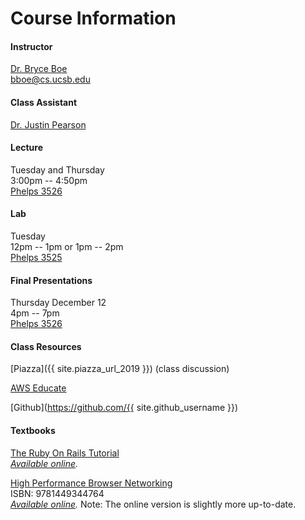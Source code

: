 # Course Information

#### Instructor

[Dr. Bryce Boe](https://sites.cs.ucsb.edu/~bboe/)  
[bboe@cs.ucsb.edu](mailto:bboe@cs.ucsb.edu)

#### Class Assistant

[Dr. Justin Pearson](https://justinppearson.com)

#### Lecture

Tuesday and Thursday  
3:00pm -- 4:50pm  
[Phelps 3526](http://mapdev.geog.ucsb.edu/?searchResult=%7B%22tags%22:%22PHELPS%20HALL%203526%20Phelps%20Hall%20PHELP%22,%22fid%22:%2252689%22,%22category%22:%22rooms%22,%22location%22:%22PHELPS%20HALL%203526%22,%22label%22:%22PHELPS%20HALL%203526%22,%22geometry%22:%7B%22type%22:%22polygon%22,%22rings%22:%5B%5B%5B-13341034.4778,4084817.0509%5D,%5B-13341034.4773,4084816.5569%5D,%5B-13341034.4697,4084809.2695%5D,%5B-13341034.4696,4084809.1151%5D,%5B-13341045.2894,4084809.1038%5D,%5B-13341045.2895,4084809.2582%5D,%5B-13341045.4124,4084809.258%5D,%5B-13341045.4131,4084809.9991%5D,%5B-13341045.4145,4084811.2343%5D,%5B-13341045.42,4084816.5454%5D,%5B-13341045.2969,4084816.5456%5D,%5B-13341045.2975,4084817.0396%5D,%5B-13341045.4204,4084817.0395%5D,%5B-13341045.4251,4084821.517%5D,%5B-13341045.4263,4084822.7521%5D,%5B-13341045.428,4084824.327%5D,%5B-13341045.305,4084824.3271%5D,%5B-13341045.3052,4084824.4815%5D,%5B-13341034.4854,4084824.4927%5D,%5B-13341034.4852,4084824.3383%5D,%5B-13341034.4778,4084817.0509%5D%5D%5D,%22_ring%22:0,%22spatialReference%22:%7B%22wkid%22:102100%7D,%22_centroid%22:null,%22_extent%22:%7B%22xmin%22:-13341045.428,%22ymin%22:4084809.1038,%22xmax%22:-13341034.4696,%22ymax%22:4084824.4927,%22spatialReference%22:%7B%22wkid%22:102100%7D%7D,%22_partwise%22:null%7D%7D&xmin=-13341136&ymin=4084737&xmax=-13340944&ymax=4084897)

#### Lab

Tuesday  
12pm -- 1pm or 1pm -- 2pm  
[Phelps 3525](http://mapdev.geog.ucsb.edu/?searchResult=%7B%22tags%22:%22PHELPS%20HALL%203525%20Phelps%20Hall%20PHELP%22,%22fid%22:%2252693%22,%22category%22:%22rooms%22,%22location%22:%22PHELPS%20HALL%203525%22,%22label%22:%22PHELPS%20HALL%203525%22,%22geometry%22:%7B%22type%22:%22polygon%22,%22rings%22:%5B%5B%5B-13341048.8674,4084821.2355%5D,%5B-13341048.8631,4084817.0359%5D,%5B-13341048.986,4084817.0359%5D,%5B-13341048.9855,4084816.5418%5D,%5B-13341048.8625,4084816.5418%5D,%5B-13341048.858,4084812.0953%5D,%5B-13341048.8567,4084810.8602%5D,%5B-13341048.855,4084809.2545%5D,%5B-13341048.9781,4084809.2543%5D,%5B-13341048.9779,4084809.0999%5D,%5B-13341055.9861,4084809.0926%5D,%5B-13341056.6008,4084809.092%5D,%5B-13341059.7975,4084809.0887%5D,%5B-13341059.7977,4084809.2431%5D,%5B-13341059.8053,4084816.5305%5D,%5B-13341059.8058,4084817.0246%5D,%5B-13341059.8134,4084824.3119%5D,%5B-13341059.8135,4084824.4663%5D,%5B-13341048.9937,4084824.4776%5D,%5B-13341048.9936,4084824.3232%5D,%5B-13341048.8706,4084824.3234%5D,%5B-13341048.8686,4084822.4706%5D,%5B-13341048.8674,4084821.2355%5D%5D%5D,%22_ring%22:0,%22spatialReference%22:%7B%22wkid%22:102100%7D,%22_centroid%22:null,%22_extent%22:%7B%22xmin%22:-13341059.8135,%22ymin%22:4084809.0887,%22xmax%22:-13341048.855,%22ymax%22:4084824.4776,%22spatialReference%22:%7B%22wkid%22:102100%7D%7D,%22_partwise%22:null%7D%7D&xmin=-13341150&ymin=4084737&xmax=-13340959&ymax=4084897)

#### Final Presentations

Thursday December 12  
4pm -- 7pm  
[Phelps 3526](http://mapdev.geog.ucsb.edu/?searchResult=%7B%22tags%22:%22PHELPS%20HALL%203526%20Phelps%20Hall%20PHELP%22,%22fid%22:%2252689%22,%22category%22:%22rooms%22,%22location%22:%22PHELPS%20HALL%203526%22,%22label%22:%22PHELPS%20HALL%203526%22,%22geometry%22:%7B%22type%22:%22polygon%22,%22rings%22:%5B%5B%5B-13341034.4778,4084817.0509%5D,%5B-13341034.4773,4084816.5569%5D,%5B-13341034.4697,4084809.2695%5D,%5B-13341034.4696,4084809.1151%5D,%5B-13341045.2894,4084809.1038%5D,%5B-13341045.2895,4084809.2582%5D,%5B-13341045.4124,4084809.258%5D,%5B-13341045.4131,4084809.9991%5D,%5B-13341045.4145,4084811.2343%5D,%5B-13341045.42,4084816.5454%5D,%5B-13341045.2969,4084816.5456%5D,%5B-13341045.2975,4084817.0396%5D,%5B-13341045.4204,4084817.0395%5D,%5B-13341045.4251,4084821.517%5D,%5B-13341045.4263,4084822.7521%5D,%5B-13341045.428,4084824.327%5D,%5B-13341045.305,4084824.3271%5D,%5B-13341045.3052,4084824.4815%5D,%5B-13341034.4854,4084824.4927%5D,%5B-13341034.4852,4084824.3383%5D,%5B-13341034.4778,4084817.0509%5D%5D%5D,%22_ring%22:0,%22spatialReference%22:%7B%22wkid%22:102100%7D,%22_centroid%22:null,%22_extent%22:%7B%22xmin%22:-13341045.428,%22ymin%22:4084809.1038,%22xmax%22:-13341034.4696,%22ymax%22:4084824.4927,%22spatialReference%22:%7B%22wkid%22:102100%7D%7D,%22_partwise%22:null%7D%7D&xmin=-13341136&ymin=4084737&xmax=-13340944&ymax=4084897)

#### Class Resources

[Piazza]({{ site.piazza_url_2019 }}) (class discussion)

[AWS Educate](https://www.awseducate.com/Registration?apptype=student&courseview=true)

[Github](https://github.com/{{ site.github_username }})

#### Textbooks

[The Ruby On Rails Tutorial](https://www.learnenough.com/ruby-on-rails-4th-edition-tutorial)  
_[Available online](https://www.learnenough.com/ruby-on-rails-4th-edition-tutorial)._

[High Performance Browser Networking](https://www.amazon.com/High-Performance-Browser-Networking-performance/dp/1449344763)  
ISBN: 9781449344764  
_[Available online](https://hpbn.co/)._
Note: The online version is slightly more up-to-date.
